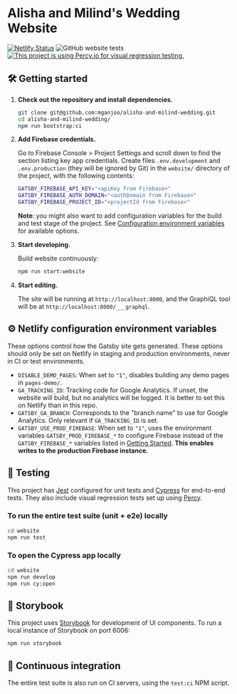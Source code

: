 # Alisha and Milind's Wedding Website

[![Netlify Status](https://api.netlify.com/api/v1/badges/7b8c6a26-ba68-4d43-8588-64f155b15c47/deploy-status)](https://app.netlify.com/sites/winning-lamport-6a6661/deploys)
![GitHub website tests](https://github.com/mganjoo/alisha-and-milind-wedding/workflows/Website%20tests/badge.svg)
[![This project is using Percy.io for visual regression testing.](https://percy.io/static/images/percy-badge.svg)](https://percy.io/Milind-Ganjoo/alisha-and-milind-wedding)

## 🛠 Getting started

1.  **Check out the repository and install dependencies.**

    ```sh
    git clone git@github.com:mganjoo/alisha-and-milind-wedding.git
    cd alisha-and-milind-wedding/
    npm run bootstrap:ci
    ```

1.  **Add Firebase credentials.**

    Go to Firebase Console > Project Settings and scroll down to find the
    section listing key app credentials. Create files `.env.development` and
    `.env.production` (they will be ignored by Git) in the `website/` directory of
    the project, with the following contents:

    ```sh
    GATSBY_FIREBASE_API_KEY="<apiKey from Firebase>"
    GATSBY_FIREBASE_AUTH_DOMAIN="<authDomain from Firebase>"
    GATSBY_FIREBASE_PROJECT_ID="<projectId from Firebase>"
    ```

    **Note**: you might also want to add configuration variables for the build
    and test stage of the project. See
    [Configuration environment variables](#configuration-environment-variables)
    for available options.

1.  **Start developing.**

    Build website continuously:

    ```sh
    npm run start:website
    ```

1.  **Start editing.**

    The site will be running at `http://localhost:8000`, and the GraphiQL
    tool will be at `http://localhost:8000/___graphql`.

## ⚙️ Netlify configuration environment variables

These options control how the Gatsby site gets generated. These options
should only be set on Netlify in staging and production environments,
never in CI or test environments.

- `DISABLE_DEMO_PAGES`: When set to `"1"`, disables building any demo pages in `pages-demo/`.
- `GA_TRACKING_ID`: Tracking code for Google Analytics.
  If unset, the website will build, but no analytics will be logged. It is
  better to set this on Netlify than in this repo.
- `GATSBY_GA_BRANCH`: Corresponds to the "branch name" to use for Google
  Analytics. Only relevant if `GA_TRACKING_ID` is set.
- `GATSBY_USE_PROD_FIREBASE`: When set to `"1"`, uses the environment variables
  `GATSBY_PROD_FIREBASE_*` to configure Firebase instead of the `GATSBY_FIREBASE_*` variables
  listed in [Getting Started](#getting-started).
  **This enables writes to the production Firebase instance.**

## 🧪 Testing

This project has [Jest](https://jestjs.io/) configured for unit tests and
[Cypress](https://www.cypress.io) for end-to-end tests. They also include
visual regression tests set up using [Percy](https://percy.io).

### To run the entire test suite (unit + e2e) locally

```sh
cd website
npm run test
```

### To open the Cypress app locally

```sh
cd website
npm run develop
npm run cy:open
```

## 📗 Storybook

This project uses [Storybook](https://storybook.js.org) for development of UI
components. To run a local instance of Storybook on port 6006:

```sh
npm run storybook
```

## 🔄 Continuous integration

The entire test suite is also run on CI servers, using the `test:ci` NPM
script.
